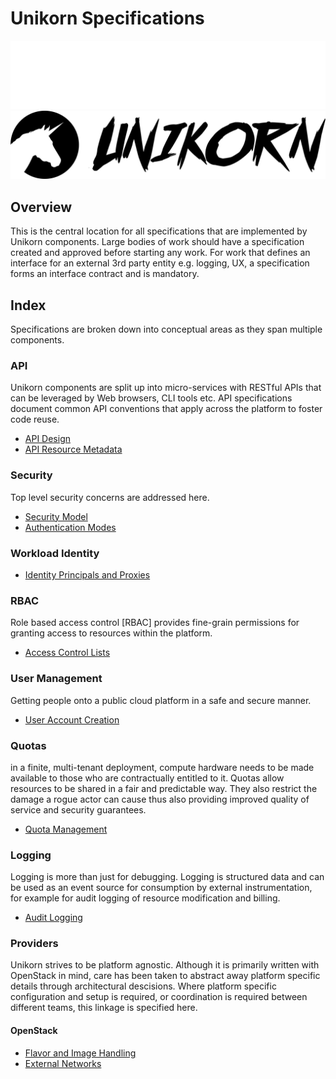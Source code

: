 # Unikorn Specifications

![Unikorn Logo](https://raw.githubusercontent.com/unikorn-cloud/assets/main/images/logos/light-on-dark/logo.svg#gh-dark-mode-only)
![Unikorn Logo](https://raw.githubusercontent.com/unikorn-cloud/assets/main/images/logos/dark-on-light/logo.svg#gh-light-mode-only)

## Overview

This is the central location for all specifications that are implemented by Unikorn components.
Large bodies of work should have a specification created and approved before starting any work.
For work that defines an interface for an external 3rd party entity e.g. logging, UX, a specification forms an interface contract and is mandatory.

## Index

Specifications are broken down into conceptual areas as they span multiple components.

### API

Unikorn components are split up into micro-services with RESTful APIs that can be leveraged by Web browsers, CLI tools etc.
API specifications document common API conventions that apply across the platform to foster code reuse.

* [API Design](specifications/api/design.md)
* [API Resource Metadata](specifications/api/resource-metdata.md)

### Security

Top level security concerns are addressed here.

* [Security Model](specifications/security/security-model.md)
* [Authentication Modes](specifications/identity/authentication_modes.md)

### Workload Identity

* [Identity Principals and Proxies](specifications/identity/principals.md)

### RBAC

Role based access control [RBAC] provides fine-grain permissions for granting access to resources within the platform.

* [Access Control Lists](specifications/rbac/access-control-lists.md)

### User Management

Getting people onto a public cloud platform in a safe and secure manner.

* [User Account Creation](specifications/identity/onboarding.md)

### Quotas

in a finite, multi-tenant deployment, compute hardware needs to be made available to those who are contractually entitled to it.
Quotas allow resources to be shared in a fair and predictable way.
They also restrict the damage a rogue actor can cause thus also providing improved quality of service and security guarantees.

* [Quota Management](specifications/quotas/quota-management.md)

### Logging

Logging is more than just for debugging.
Logging is structured data and can be used as an event source for consumption by external instrumentation, for example for audit logging of resource modification and billing.

* [Audit Logging](specifications/logging/audit-logging.md)

### Providers

Unikorn strives to be platform agnostic.
Although it is primarily written with OpenStack in mind, care has been taken to abstract away platform specific details through architectural descisions.
Where platform specific configuration and setup is required, or coordination is required between different teams, this linkage is specified here.

#### OpenStack

* [Flavor and Image Handling](specifications/providers/openstack/flavors_and_images.md)
* [External Networks](specifications/providers/openstack/external-networks.md)
